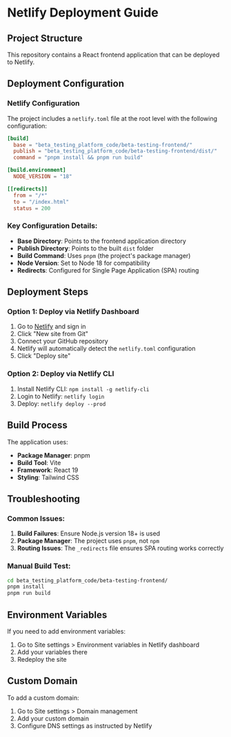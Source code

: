 # Netlify Deployment Guide

## Project Structure
This repository contains a React frontend application that can be deployed to Netlify.

## Deployment Configuration

### Netlify Configuration
The project includes a `netlify.toml` file at the root level with the following configuration:

```toml
[build]
  base = "beta_testing_platform_code/beta-testing-frontend/"
  publish = "beta_testing_platform_code/beta-testing-frontend/dist/"
  command = "pnpm install && pnpm run build"

[build.environment]
  NODE_VERSION = "18"

[[redirects]]
  from = "/*"
  to = "/index.html"
  status = 200
```

### Key Configuration Details:
- **Base Directory**: Points to the frontend application directory
- **Publish Directory**: Points to the built `dist` folder
- **Build Command**: Uses `pnpm` (the project's package manager)
- **Node Version**: Set to Node 18 for compatibility
- **Redirects**: Configured for Single Page Application (SPA) routing

## Deployment Steps

### Option 1: Deploy via Netlify Dashboard
1. Go to [Netlify](https://netlify.com) and sign in
2. Click "New site from Git"
3. Connect your GitHub repository
4. Netlify will automatically detect the `netlify.toml` configuration
5. Click "Deploy site"

### Option 2: Deploy via Netlify CLI
1. Install Netlify CLI: `npm install -g netlify-cli`
2. Login to Netlify: `netlify login`
3. Deploy: `netlify deploy --prod`

## Build Process
The application uses:
- **Package Manager**: pnpm
- **Build Tool**: Vite
- **Framework**: React 19
- **Styling**: Tailwind CSS

## Troubleshooting

### Common Issues:
1. **Build Failures**: Ensure Node.js version 18+ is used
2. **Package Manager**: The project uses `pnpm`, not `npm`
3. **Routing Issues**: The `_redirects` file ensures SPA routing works correctly

### Manual Build Test:
```bash
cd beta_testing_platform_code/beta-testing-frontend/
pnpm install
pnpm run build
```

## Environment Variables
If you need to add environment variables:
1. Go to Site settings > Environment variables in Netlify dashboard
2. Add your variables there
3. Redeploy the site

## Custom Domain
To add a custom domain:
1. Go to Site settings > Domain management
2. Add your custom domain
3. Configure DNS settings as instructed by Netlify
